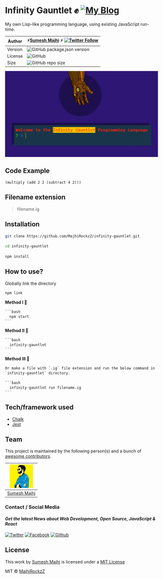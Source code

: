 # Infinity Gauntlet ✊ [![My Blog](https://img.shields.io/badge/my%20blog%20%E2%9A%A1-%E2%9E%A1-blueviolet)](https://www.majhirockzz.me/)

My own Lisp-like programming language, using existing JavaScript run-time.

Author | ⚡[Sumesh Majhi](https://github.com/MajhiRockzZ) ⚡ [![Twitter Follow](https://img.shields.io/twitter/follow/MajhiRockzZ?style=social)](https://twitter.com/MajhiRockzZ)
------------ | -------------
Version | ![GitHub package.json version](https://img.shields.io/github/package-json/v/MajhiRockzZ/infinity-gauntlet)
License | ![GitHub](https://img.shields.io/github/license/MajhiRockzZ/infinity-gauntlet)
Size | ![GitHub repo size](https://img.shields.io/github/repo-size/MajhiRockzZ/infinity-gauntlet)

![](./assets/main.gif)

## Code Example

```
(multiply (add 2 2 (subtract 4 2)))
```

## Filename extension

> filename.ig

## Installation

```bash
git clone https://github.com/MajhiRockzZ/infinity-gauntlet.git

cd infinity-gauntlet

npm install
```

## How to use?

Globally link the directory

 ```bash
 npm link
 ```

**Method I 🍰**

    ```bash
      npm start
    ```

**Method II 🧀**

    ```bash
      infinity-gauntlet
    ```

**Method III 🧃**

    Or make a file with `.ig` file extension and run the below command in `infinity-gauntlet` directory.

    ```bash
      infinity-gauntlet run filename.ig
    ```



## Tech/framework used

* [Chalk ](https://github.com/chalk/chalk)
* [Jest](https://jestjs.io/)

## Team

This project is maintained by the following person(s) and a bunch of [awesome contributors](https://github.com/MajhiRockzZ/infinity-gauntlet/graphs/contributors).

[![Sumesh Majhi](./assets/majhirockzz.png)](https://github.com/MajhiRockzZ) |
:---: |
[Sumesh Majhi](https://github.com/MajhiRockzZ) |

### Contact / Social Media

#### *Get the latest News about Web Development, Open Source, JavaScript & React*

[![Twitter](https://github.frapsoft.com/social/twitter.png)](https://www.twitter.com/MajhiRockzZ)
[![Facebook](https://github.frapsoft.com/social/facebook.png)](https://www.facebook.com/sumesh.majhi.5)
[![Github](https://github.frapsoft.com/social/github.png)](https://github.com/MajhiRockzZ)

## License

This work by [Sumesh Majhi](https://www.twitter.com/MajhiRockzZ) is licensed under a  [MIT License](https://github.com/MajhiRockzZ/infinity-gauntlet/blob/master/LICENSE)

MIT © [MajhiRockzZ](https://www.twitter.com/MajhiRockzZ)
